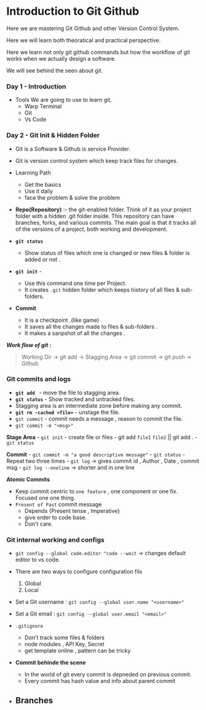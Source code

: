 # Introduction to Git Github

Here we are mastering Git Github and other Version Control System. 

Here we will learn both theoratical and practical perspective.

Here we learn not only git github commands but how the workflow of git works when we actually design a software.

We will see behind the seen about git.

### Day 1 - Introduction

- Tools We are going to use to learn git.
    - Warp Terminal 
    - Git
    - Vs Code

### Day 2 - Git Init & Hidden Folder

- Git is a Software & Github is service Provider.
- Git is version control system which keep track files for changes.
- Learning Path
    - Get the basics
    - Use it daily
    - face the problem & solve the problem

- **Repo(Repository)** :- the git-enabled folder. Think of it as your project folder with a hidden .git folder inside. This repository can have branches, forks, and various commits. The main goal is that it tracks all of the versions of a project, both working and development.

- **`git status`** 
    - Show status of files which one is changed or new files & folder is added or not .

- **`git init`** -
    - Use this command one time per Project.
    - It creates `.git` hidden folder which keeps history of all files & sub-folders.

- **Commit**  
    - It is a checkpoint .(like game)
    - It saves all the changes made to files & sub-folders .
    - It makes a sanpshot of all the changes .

***Work flow of git :*** 

> Working Dir -> git add -> Stagging Area -> git commit -> git push -> Github

### Git commits and logs

- **`git add `** - move the file to stagging area.
- **`git status`** - Show tracked and untracked files.
- Stagging area is an intermediate zone before making any commit.
- **`git rm -cached <file>`** - unstage the file.
- `git commit` - commit needs a message , reason to commit the file.
- `git commit -m "<msg>"`

**Stage Area**
    - `git init`
    - create file or files
    - git add `file1` `file2` || git add .
    - `git status`

**Commit**
    - `git commit -m "a good descriptive message"`
    - `git status`
    - Repeat two three times
    - `git log` -> gives commit id , Author , Date , commit msg
    - `git log --oneline` -> shorter and in one line 

**Atomic Commits**
- Keep commit centric to `one feature` , one component or one fix. Focused one one thing.
- `Present of Past` commit message
    - Depends {Present tense , Imperative}
    - give order to code base.
    - Don't care.

### Git internal working and configs

- `git config --global code.editor "code --wait` -> changes default editor to vs code.

- There are two ways to configure configuration fils
    1. Global
    2. Local

- Set a Git username : `git config --global user.name "<username>"`
- Set a Git email : `git config --global user.email "<email>"`

- `.gitignore`
    - Don't track some files & folders
    - node modules , API Key, Secret
    - get template online , pattern can be tricky

- **Commit behinde the scene**
    - In the world of git every commit is depneded on previous commit.
    - Every commit has hash value and info about parent commit 

- **Branches**
    -



